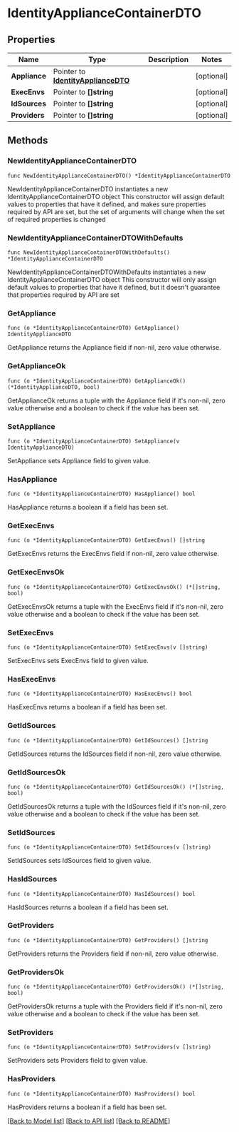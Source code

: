 # IdentityApplianceContainerDTO

## Properties

Name | Type | Description | Notes
------------ | ------------- | ------------- | -------------
**Appliance** | Pointer to [**IdentityApplianceDTO**](IdentityApplianceDTO.md) |  | [optional] 
**ExecEnvs** | Pointer to **[]string** |  | [optional] 
**IdSources** | Pointer to **[]string** |  | [optional] 
**Providers** | Pointer to **[]string** |  | [optional] 

## Methods

### NewIdentityApplianceContainerDTO

`func NewIdentityApplianceContainerDTO() *IdentityApplianceContainerDTO`

NewIdentityApplianceContainerDTO instantiates a new IdentityApplianceContainerDTO object
This constructor will assign default values to properties that have it defined,
and makes sure properties required by API are set, but the set of arguments
will change when the set of required properties is changed

### NewIdentityApplianceContainerDTOWithDefaults

`func NewIdentityApplianceContainerDTOWithDefaults() *IdentityApplianceContainerDTO`

NewIdentityApplianceContainerDTOWithDefaults instantiates a new IdentityApplianceContainerDTO object
This constructor will only assign default values to properties that have it defined,
but it doesn't guarantee that properties required by API are set

### GetAppliance

`func (o *IdentityApplianceContainerDTO) GetAppliance() IdentityApplianceDTO`

GetAppliance returns the Appliance field if non-nil, zero value otherwise.

### GetApplianceOk

`func (o *IdentityApplianceContainerDTO) GetApplianceOk() (*IdentityApplianceDTO, bool)`

GetApplianceOk returns a tuple with the Appliance field if it's non-nil, zero value otherwise
and a boolean to check if the value has been set.

### SetAppliance

`func (o *IdentityApplianceContainerDTO) SetAppliance(v IdentityApplianceDTO)`

SetAppliance sets Appliance field to given value.

### HasAppliance

`func (o *IdentityApplianceContainerDTO) HasAppliance() bool`

HasAppliance returns a boolean if a field has been set.

### GetExecEnvs

`func (o *IdentityApplianceContainerDTO) GetExecEnvs() []string`

GetExecEnvs returns the ExecEnvs field if non-nil, zero value otherwise.

### GetExecEnvsOk

`func (o *IdentityApplianceContainerDTO) GetExecEnvsOk() (*[]string, bool)`

GetExecEnvsOk returns a tuple with the ExecEnvs field if it's non-nil, zero value otherwise
and a boolean to check if the value has been set.

### SetExecEnvs

`func (o *IdentityApplianceContainerDTO) SetExecEnvs(v []string)`

SetExecEnvs sets ExecEnvs field to given value.

### HasExecEnvs

`func (o *IdentityApplianceContainerDTO) HasExecEnvs() bool`

HasExecEnvs returns a boolean if a field has been set.

### GetIdSources

`func (o *IdentityApplianceContainerDTO) GetIdSources() []string`

GetIdSources returns the IdSources field if non-nil, zero value otherwise.

### GetIdSourcesOk

`func (o *IdentityApplianceContainerDTO) GetIdSourcesOk() (*[]string, bool)`

GetIdSourcesOk returns a tuple with the IdSources field if it's non-nil, zero value otherwise
and a boolean to check if the value has been set.

### SetIdSources

`func (o *IdentityApplianceContainerDTO) SetIdSources(v []string)`

SetIdSources sets IdSources field to given value.

### HasIdSources

`func (o *IdentityApplianceContainerDTO) HasIdSources() bool`

HasIdSources returns a boolean if a field has been set.

### GetProviders

`func (o *IdentityApplianceContainerDTO) GetProviders() []string`

GetProviders returns the Providers field if non-nil, zero value otherwise.

### GetProvidersOk

`func (o *IdentityApplianceContainerDTO) GetProvidersOk() (*[]string, bool)`

GetProvidersOk returns a tuple with the Providers field if it's non-nil, zero value otherwise
and a boolean to check if the value has been set.

### SetProviders

`func (o *IdentityApplianceContainerDTO) SetProviders(v []string)`

SetProviders sets Providers field to given value.

### HasProviders

`func (o *IdentityApplianceContainerDTO) HasProviders() bool`

HasProviders returns a boolean if a field has been set.


[[Back to Model list]](../README.md#documentation-for-models) [[Back to API list]](../README.md#documentation-for-api-endpoints) [[Back to README]](../README.md)


